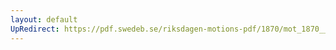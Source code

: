 ```yaml
---
layout: default
UpRedirect: https://pdf.swedeb.se/riksdagen-motions-pdf/1870/mot_1870__ak__00190/mot_1870__ak__00190_003.pdf
---
```

